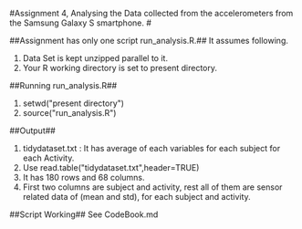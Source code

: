 #Assignment 4, Analysing the Data collected from the accelerometers from the Samsung Galaxy S smartphone. #

##Assignment has only one script run_analysis.R.## 
It assumes following.
1. Data Set is kept unzipped parallel to it.
2. Your R working directory is set to present directory. 

##Running run_analysis.R##
1. setwd("present directory")
2. source("run_analysis.R")

##Output##
1. tidydataset.txt : It has average of each variables for each subject for each Activity. 
2. Use read.table("tidydataset.txt",header=TRUE)
3. It has 180 rows and 68 columns. 
4. First two columns are subject and activity, rest all of them are sensor related data of (mean and std), for each subject and activity.

##Script Working##
See CodeBook.md 